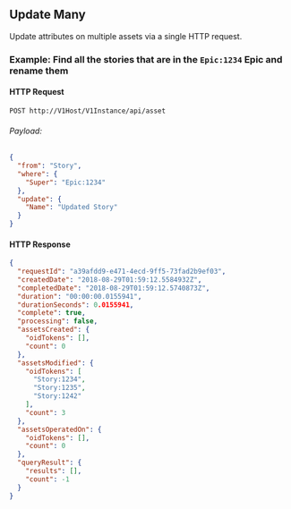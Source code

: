 ## Update Many

Update attributes on multiple assets via a single HTTP request.

### Example: Find all the stories that are in the `Epic:1234` Epic and rename them

#### HTTP Request

`POST http://V1Host/V1Instance/api/asset`

###### Payload:
```json
{
  "from": "Story",
  "where": {
    "Super": "Epic:1234"
  },
  "update": {
    "Name": "Updated Story"
  }
}
```

#### HTTP Response

```json
{
  "requestId": "a39afdd9-e471-4ecd-9ff5-73fad2b9ef03",
  "createdDate": "2018-08-29T01:59:12.5584932Z",
  "completedDate": "2018-08-29T01:59:12.5740873Z",
  "duration": "00:00:00.0155941",
  "durationSeconds": 0.0155941,
  "complete": true,
  "processing": false,
  "assetsCreated": {
    "oidTokens": [],
    "count": 0
  },
  "assetsModified": {
    "oidTokens": [
      "Story:1234",
      "Story:1235",
      "Story:1242"
    ],
    "count": 3
  },
  "assetsOperatedOn": {
    "oidTokens": [],
    "count": 0
  },
  "queryResult": {
    "results": [],
    "count": -1
  }
}
```